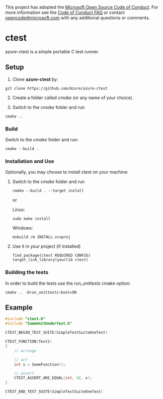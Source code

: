 This project has adopted the [Microsoft Open Source Code of Conduct](https://opensource.microsoft.com/codeofconduct/). For more information see the [Code of Conduct FAQ](https://opensource.microsoft.com/codeofconduct/faq/) or contact [opencode@microsoft.com](mailto:opencode@microsoft.com) with any additional questions or comments.

# ctest

azure-ctest is a simple portable C test runner.

## Setup

1. Clone **azure-ctest** by:

```
git clone https://github.com/Azure/azure-ctest
```

2. Create a folder called *cmake* (or any name of your choice).

3. Switch to the *cmake* folder and run
```
cmake ..
```

### Build

Switch to the *cmake* folder and run:

```
cmake --build .
```

### Installation and Use
Optionally, you may choose to install ctest on your machine:

1. Switch to the *cmake* folder and run
    ```
    cmake --build . --target install
    ```
    or

    Linux:
    ```
    sudo make install
    ```

    Windows:
    ```
    msbuild /m INSTALL.vcxproj
    ```

2. Use it in your project (if installed)
    ```
    find_package(ctest REQUIRED CONFIG)
    target_link_library(yourlib ctest)
    ```

### Building the tests

In order to build the tests use the *run_unittests* cmake option:

```
cmake .. -Drun_unittests:bool=ON
```

## Example

```c
#include "ctest.h"
#include "SomeUnitUnderTest.h"

CTEST_BEGIN_TEST_SUITE(SimpleTestSuiteOneTest)

CTEST_FUNCTION(Test1)
{
    // arrange

    // act
    int x = SomeFunction();

    // assert
    CTEST_ASSERT_ARE_EQUAL(int, 42, x);
}

CTEST_END_TEST_SUITE(SimpleTestSuiteOneTest)
```
